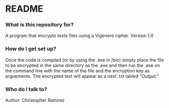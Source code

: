# README #

### What is this repository for? ###

A program that encrypts texts files using a Vigenere cipher.
Version 1.0


### How do I get set up? ###

Once the code is compiled (or by using the .exe in /bin) simply place the file to be encrypted in the same directory
as the .exe and then run the .exe on the command line with the name of the file and the encryption key as arguements.
The encrypted text will appear as a next .txt labled "Output."

### Who do I talk to? ###

Author: Christopher Ramirez